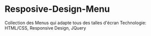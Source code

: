 # Resposive-Design-Menu
Collection des Menus qui adapte tous des talles d'écran
Technologie: HTML/CSS, Responsive Design, JQuery
